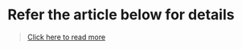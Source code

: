 # Refer the article below for details
> [Click here to read more](https://blog.rahuldev.in/what-is-a-goroutine-find-the-right-way-to-implement-goroutine)